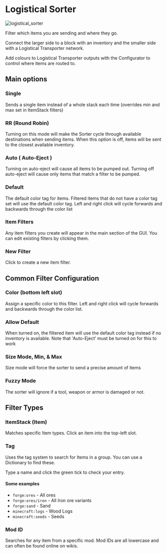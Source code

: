 # Logistical Sorter
![logistical_sorter](item:mekanism:logistical_sorter)

Filter which items you are sending and where they go.

Connect the larger side to a block with an inventory and the smaller side with a Logistical Transporter network.

Add colours to Logistical Transporter outputs with the Configurator to control where items are routed to.

## Main options
### Single
Sends a single item instead of a whole stack each time (overrides min and max set in ItemStack filters)

### RR (Round Robin)
Turning on this mode will make the Sorter cycle through available destinations when sending items. When this option is off, items will be sent to the closest available inventory.

### Auto ( Auto-Eject )
Turning on auto-eject will cause all items to be pumped out. Turning off auto-eject will cause only items that match a filter to be pumped.

### Default
The default color tag for items. Filtered items that do not have a color tag set will use the default color tag. Left and right click will cycle forwards and backwards through the color list

### Item Filters
Any item filters you create will appear in the main section of the GUI. You can edit existing filters by clicking them.

### New Filter
Click to create a new item filter.


## Common Filter Configuration
### Color (bottom left slot)
Assign a specific color to this filter. Left and right click will cycle forwards and backwards through the color list.

### Allow Default
When turned on, the filtered item will use the default color tag instead if no inventory is available. Note that 'Auto-Eject' must be turned on for this to work

### Size Mode, Min, &amp; Max
Size mode will force the sorter to send a precise amount of items

### Fuzzy Mode
The sorter will ignore if a tool, weapon or armor is damaged or not.


## Filter Types
### ItemStack (Item)
Matches specific Item types. Click an item into the top-left slot.

### Tag
Uses the tag system to search for Items in a group. You can use a Dictionary to find these.

Type a name and click the green tick to check your entry.

#### Some examples
- `forge:ores` - All ores
- `forge:ores/iron` - All Iron ore variants
- `forge:sand` - Sand
- `minecraft:logs` - Wood Logs
- `minecraft:seeds` - Seeds

### Mod ID
Searches for any item from a specific mod. Mod IDs are all lowercase and can often be found online on wikis.

